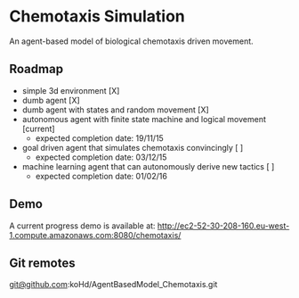 # Chemotaxis Simulation

An agent-based model of biological chemotaxis driven movement. 

## Roadmap

* simple 3d environment [X]
* dumb agent [X]
* dumb agent with states and random movement [X]
* autonomous agent with finite state machine and logical movement [current]
  * expected completion date: 19/11/15
* goal driven agent that simulates chemotaxis convincingly [ ]
  * expected completion date: 03/12/15
* machine learning agent that can autonomously derive new tactics [ ]
  * expected completion date: 01/02/16

## Demo

A current progress demo is available at: http://ec2-52-30-208-160.eu-west-1.compute.amazonaws.com:8080/chemotaxis/  

## Git remotes

git@github.com:koHd/AgentBasedModel_Chemotaxis.git


